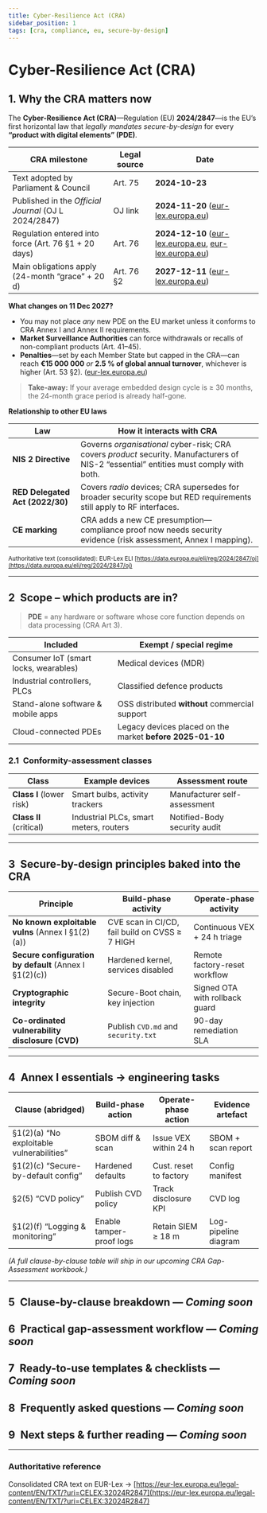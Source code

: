 ```yaml
---
title: Cyber-Resilience Act (CRA)
sidebar_position: 1
tags: [cra, compliance, eu, secure-by-design]
---
```

# Cyber-Resilience Act (CRA)

## 1. Why the CRA matters now

The **Cyber-Resilience Act (CRA)**—Regulation (EU) **2024/2847**—is the EU’s first horizontal law that *legally mandates secure-by-design* for every **“product with digital elements” (PDE)**.

| CRA milestone                                        | Legal source | Date                                                            |
| ---------------------------------------------------- | ------------ | --------------------------------------------------------------- |
| Text adopted by Parliament & Council                 | Art. 75      | **2024-10-23**                                                  |
| Published in the *Official Journal* (OJ L 2024/2847) | OJ link      | **2024-11-20** ([eur-lex.europa.eu][1])                         |
| Regulation entered into force (Art. 76 §1 + 20 days) | Art. 76      | **2024-12-10** ([eur-lex.europa.eu][1], [eur-lex.europa.eu][2]) |
| Main obligations apply (24-month “grace” + 20 d)     | Art. 76 §2   | **2027-12-11** ([eur-lex.europa.eu][2])                         |

**What changes on 11 Dec 2027?**

* You may not place *any* new PDE on the EU market unless it conforms to CRA Annex I and Annex II requirements.
* **Market Surveillance Authorities** can force withdrawals or recalls of non-compliant products (Art. 41–45).
* **Penalties**—set by each Member State but capped in the CRA—can reach **€15 000 000** *or* **2.5 % of global annual turnover**, whichever is higher (Art. 53 §2). ([eur-lex.europa.eu][3])

> **Take-away:** If your average embedded design cycle is ≥ 30 months, the 24-month grace period is already half-gone.

**Relationship to other EU laws**

| Law                             | How it interacts with CRA                                                                                                              |
| ------------------------------- | -------------------------------------------------------------------------------------------------------------------------------------- |
| **NIS 2 Directive**             | Governs *organisational* cyber-risk; CRA covers *product* security. Manufacturers of NIS-2 “essential” entities must comply with both. |
| **RED Delegated Act (2022/30)** | Covers *radio* devices; CRA supersedes for broader security scope but RED requirements still apply to RF interfaces.                   |
| **CE marking**                  | CRA adds a new CE presumption—compliance proof now needs security evidence (risk assessment, Annex I mapping).                         |

<small>Authoritative text (consolidated): EUR-Lex ELI [https://data.europa.eu/eli/reg/2024/2847/oj](https://data.europa.eu/eli/reg/2024/2847/oj)</small>

[1]: https://eur-lex.europa.eu/eli/reg/2024/2847/oj/eng "Regulation - 2024/2847 - EN - EUR-Lex"
[2]: https://eur-lex.europa.eu/eli/reg/2024/2847/oj/eng "Regulation - 2024/2847 - EN - EUR-Lex"
[3]: https://eur-lex.europa.eu/legal-content/EN/TXT/HTML/?uri=CELEX%3A52022PC0454 "proposed Cyber Resilience Act - EUR-Lex - European Union"

---

## 2 Scope – which products are in?

> **PDE** = any hardware or software whose core function depends on data processing (CRA Art 3).

| Included | Exempt / special regime |
|----------|------------------------|
| Consumer IoT (smart locks, wearables) | Medical devices (MDR) |
| Industrial controllers, PLCs | Classified defence products |
| Stand-alone software & mobile apps | OSS distributed **without** commercial support |
| Cloud-connected PDEs | Legacy devices placed on the market **before 2025-01-10** |

### 2.1 Conformity-assessment classes

| Class | Example devices | Assessment route |
|-------|-----------------|------------------|
| **Class I** (lower risk) | Smart bulbs, activity trackers | Manufacturer self-assessment |
| **Class II** (critical) | Industrial PLCs, smart meters, routers | Notified-Body security audit |

---

## 3 Secure-by-design principles baked into the CRA

| Principle | Build-phase activity | Operate-phase activity |
|-----------|---------------------|------------------------|
| **No known exploitable vulns** (Annex I §1(2)(a)) | CVE scan in CI/CD, fail build on CVSS ≥ 7 HIGH | Continuous VEX + 24 h triage |
| **Secure configuration by default** (Annex I §1(2)(c)) | Hardened kernel, services disabled | Remote factory-reset workflow |
| **Cryptographic integrity** | Secure-Boot chain, key injection | Signed OTA with rollback guard |
| **Co-ordinated vulnerability disclosure (CVD)** | Publish `CVD.md` and `security.txt` | 90-day remediation SLA |

---

## 4 Annex I essentials → engineering tasks

| Clause (abridged) | Build-phase action | Operate-phase action | Evidence artefact |
|-------------------|--------------------|----------------------|-------------------|
| §1(2)(a) “No exploitable vulnerabilities” | SBOM diff & scan | Issue VEX within 24 h | SBOM + scan report |
| §1(2)(c) “Secure-by-default config” | Hardened defaults | Cust. reset to factory | Config manifest |
| §2(5) “CVD policy” | Publish CVD policy | Track disclosure KPI | CVD log |
| §1(2)(f) “Logging & monitoring” | Enable tamper-proof logs | Retain SIEM ≥ 18 m | Log-pipeline diagram |

*(A full clause-by-clause table will ship in our upcoming CRA Gap-Assessment workbook.)*

---

## 5 Clause-by-clause breakdown — *Coming soon*

## 6 Practical gap-assessment workflow — *Coming soon*

## 7 Ready-to-use templates & checklists — *Coming soon*

## 8 Frequently asked questions — *Coming soon*

## 9 Next steps & further reading — *Coming soon*

---

### Authoritative reference  
Consolidated CRA text on EUR-Lex → [https://eur-lex.europa.eu/legal-content/EN/TXT/?uri=CELEX:32024R2847](https://eur-lex.europa.eu/legal-content/EN/TXT/?uri=CELEX:32024R2847)
